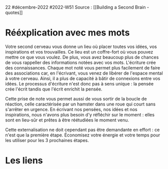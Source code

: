 22 #décembre-2022 #2022-W51
Source : [[Building a Second Brain - quotes]]
# Rééxplication avec mes mots
Votre second cerveau vous donne un lieu où placer toutes vos idées, vos inspirations et vos trouvailles. Ce lieu est un coffre-fort où vous pouvez mettre ce que vous voulez. De plus, vous avez beaucoup plus de chances de vous rappeller des informations notées avec vos mots. L'écriture crée des connaissances. Chaque mot noté vous permet plus facilement de faire des associations car, en l'écrivant, vous venez de libérer de l'espace mental à votre cerveau. Ainsi, il a plus de capacité à bâtir de connexions entre vos idées. Le processus d'écriture n'est donc pas à sens unique : la pensée crée l'écrit tandis que l'écrit enrichit la pensée.

Cette prise de note vous permet aussi de vous sortir de la boucle de réaction, celle caractérisée par un hamster dans une roue qui court sans s'arrêter en urgence. En écrivant nos pensées, nos idées et nos inspirations, nous n'avons plus besoin d'y réfléchir sur le moment : elles sont en lieu-sûr et prêtes à être réétudiées le moment venu.

Cette externalisation ne doit cependant pas être demandante en effort : ce n'est que la première étape. Économisez votre énergie et votre temps pour les utiliser pour les 3 prochaines étapes. 
# Les liens
